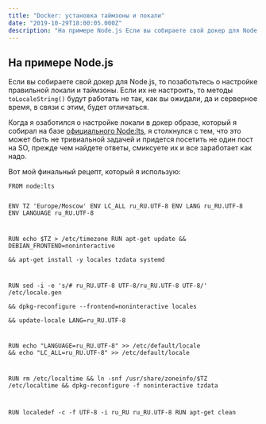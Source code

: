 ```yaml
---
title: "Docker: установка таймзоны и локали"
date: "2019-10-29T18:00:05.000Z"
description: "На примере Node.js Если вы собираете свой докер для Node.js, то позаботьтесь о настройке правильной локали и таймзоны. Если их н"
---
```


<h2 id="-node-js">На примере Node.js</h2><p>Если вы собираете свой докер для Node.js, то позаботьтесь о настройке правильной локали и таймзоны. Если их не настроить, то методы <code>toLocaleString()</code> будут работать не так, как вы ожидали, да и серверное время, в связи с этим, будет отличаться.</p><p>Когда я озаботился о настройке локали в докер образе, который я собирал на базе <a href="https://hub.docker.com/_/node/" rel="noopener noreferrer">официального Node:lts</a>, я столкнулся с тем, что это может быть не тривиальной задачей и придется посетить не один пост на SO, прежде чем найдете ответы, смиксуете их и все заработает как надо.</p><p>Вот мой финальный рецепт, который я использую:</p><pre><code class="language-bash">FROM node:lts

ENV TZ 'Europe/Moscow'
ENV LC_ALL ru_RU.UTF-8
ENV LANG ru_RU.UTF-8
ENV LANGUAGE ru_RU.UTF-8

RUN echo $TZ &gt; /etc/timezone
RUN apt-get update &amp;&amp; DEBIAN_FRONTEND=noninteractive \
      &amp;&amp; apt-get install -y locales tzdata systemd

RUN sed -i -e 's/# ru_RU.UTF-8 UTF-8/ru_RU.UTF-8 UTF-8/' /etc/locale.gen \
      &amp;&amp; dpkg-reconfigure --frontend=noninteractive locales \
      &amp;&amp; update-locale LANG=ru_RU.UTF-8

RUN echo "LANGUAGE=ru_RU.UTF-8" &gt;&gt; /etc/default/locale &amp;&amp; 
    echo "LC_ALL=ru_RU.UTF-8" &gt;&gt; /etc/default/locale

RUN rm /etc/localtime &amp;&amp; 
    ln -snf /usr/share/zoneinfo/$TZ /etc/localtime &amp;&amp; 
    dpkg-reconfigure -f noninteractive tzdata

RUN localedef -c -f UTF-8 -i ru_RU ru_RU.UTF-8
RUN apt-get clean
</code></pre>

